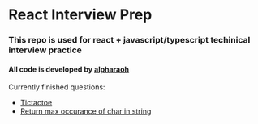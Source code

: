 # React Interview Prep
### This repo is used for react + javascript/typescript techinical interview practice

#### All code is developed by [alpharaoh](https://github.com/alpharaoh)

Currently finished questions:
- [Tictactoe](https://github.com/alpharaoh/react-interview-prep/blob/main/pages/tictactoe.js)
- [Return max occurance of char in string](https://github.com/alpharaoh/react-interview-prep/blob/main/pages/count.tsx)
